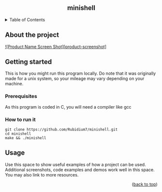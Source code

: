 <a id="readme-top"></a>

<div align="center">
  <h2 align="center">minishell</h3>
</div>

<details>
  <summary>Table of Contents</summary>
  <ol>
    <li>
      <a href="#about-the-project">About the project</a>
    </li>
    <li>
      <a href="#getting-started">Getting started</a>
      <ul>
        <li><a href="#prerequisites">Prerequisites</a></li>
        <li><a href="#how-to-run-it">How to run it</a></li>
      </ul>
    </li>
    <li><a href="#usage">Usage</a></li>
    <!--<li><a href="#roadmap">Roadmap</a></li>-->
  </ol>
</details>



<!-- ABOUT THE PROJECT -->
## About the project

[![Product Name Screen Shot][product-screenshot]](./screenshots/basic_functionality.PNG)




<!-- GETTING STARTED -->
## Getting started

This is how you might run this program locally.
Do note that it was originally made for a unix system, so your mileage may vary depending on your machine. 

### Prerequisites

As this program is coded in C, you will need a compiler like gcc

### How to run it

```
git clone https://github.com/Rubidium7/minishell.git
cd minishell
make && ./minishell  
```




<!-- USAGE EXAMPLES -->
## Usage

Use this space to show useful examples of how a project can be used. Additional screenshots, code examples and demos work well in this space. You may also link to more resources.





<!-- ROADMAP -->
<!--## Roadmap

- [ ] Feature 1
- [ ] Feature 2
- [ ] Feature 3
    - [ ] Nested Feature -->


<p align="right">(<a href="#readme-top">back to top</a>)</p>

